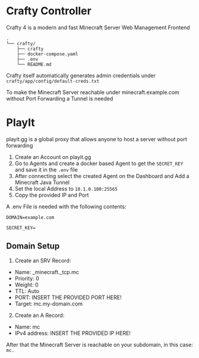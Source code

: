 # Crafty Controller

Crafty 4 is a modern and fast Minecraft Server Web Management Frontend

```
.
└── crafty/
    ├── crafty
    ├── docker-compose.yaml
    ├── .env
    └── README.md
```

Crafty itself automatically generates admin credentials under `crafty/app/config/default-creds.txt`

To make the Minecraft Server reachable under minecraft.example.com without Port Forwarding a Tunnel is needed

# PlayIt

playit.gg is a global proxy that allows anyone to host a server without port forwarding

1. Create an Account on playit.gg
2. Go to Agents and create a docker based Agent to get the `SECRET_KEY` and save it in the `.env` file
3. After connecting select the created Agent on the Dashboard and Add a Minecraft Java Tunnel
4. Set the local Address to `10.1.0.100:25565`
5. Copy the provided IP and Port

A .env File is needed with the following contents:
```
DOMAIN=example.com

SECRET_KEY=
```

## Domain Setup

1. Create an SRV Record:
- Name: _minecraft._tcp.mc
- Priority: 0
- Weight: 0
- TTL: Auto
- PORT: INSERT THE PROVIDED PORT HERE!
- Target: mc.my-domain.com

2. Create an A Record:
- Name: mc
- IPv4 address: INSERT THE PROVIDED IP HERE!

After that the Minecraft Server is reachable on your subdomain, in this case: `mc.`
